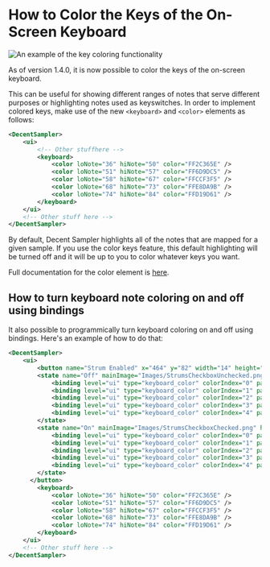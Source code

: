 How to Color the Keys of the On-Screen Keyboard
===============================================

![An example of the key coloring functionality](https://www.decentsamples.com/wp-content/uploads/2022/01/Screen-Shot-2022-01-25-at-7.54.41-AM.png)

As of version 1.4.0, it is now possible to color the keys of the on-screen keyboard.

This can be useful for showing different ranges of notes that serve different purposes or highlighting notes used as keyswitches. In order to implement colored keys, make use of the new `<keyboard>` and `<color>` elements as follows:

```xml
<DecentSampler>
    <ui>
        <!-- Other stuffhere -->
        <keyboard>
            <color loNote="36" hiNote="50" color="FF2C365E" />
            <color loNote="51" hiNote="57" color="FF6D9DC5" />
            <color loNote="58" hiNote="67" color="FFCCF3F5" />
            <color loNote="68" hiNote="73" color="FFE8DA9B" />
            <color loNote="74" hiNote="84" color="FFD19D61" />
        </keyboard>
    </ui>
    <!-- Other stuff here -->
</DecentSampler>
```

By default, Decent Sampler highlights all of the notes that are mapped for a given sample. If you use the color keys feature, this default highlighting will be turned off and it will be up to you to color whatever keys you want.

Full documentation for the color element is [here](#the-ui-element).

## How to turn keyboard note coloring on and off using bindings

It also possible to programmically turn keyboard coloring on and off using bindings. Here's an example of how to do that:

```xml
<DecentSampler>
    <ui>
        <button name="Strum Enabled" x="464" y="82" width="14" height="14" style="image" value="1" visible="false">
        <state name="Off" mainImage="Images/StrumsCheckboxUnchecked.png" hoverImage="Images/StrumsCheckboxUnchecked.png" clickImage="Images/StrumsCheckboxUnchecked.png">
            <binding level="ui" type="keyboard_color" colorIndex="0" parameter="ENABLED" translation="fixed_value" translationValue="false"/>
            <binding level="ui" type="keyboard_color" colorIndex="1" parameter="ENABLED" translation="fixed_value" translationValue="false"/>
            <binding level="ui" type="keyboard_color" colorIndex="2" parameter="ENABLED" translation="fixed_value" translationValue="false"/>
            <binding level="ui" type="keyboard_color" colorIndex="3" parameter="ENABLED" translation="fixed_value" translationValue="false"/>
            <binding level="ui" type="keyboard_color" colorIndex="4" parameter="ENABLED" translation="fixed_value" translationValue="false"/>
        </state>
        <state name="On" mainImage="Images/StrumsCheckboxChecked.png" hoverImage="Images/StrumsCheckboxChecked.png" clickImage="Images/StrumsCheckboxChecked.png">
            <binding level="ui" type="keyboard_color" colorIndex="0" parameter="ENABLED" translation="fixed_value" translationValue="true"/>
            <binding level="ui" type="keyboard_color" colorIndex="1" parameter="ENABLED" translation="fixed_value" translationValue="true"/>
            <binding level="ui" type="keyboard_color" colorIndex="2" parameter="ENABLED" translation="fixed_value" translationValue="true"/>
            <binding level="ui" type="keyboard_color" colorIndex="3" parameter="ENABLED" translation="fixed_value" translationValue="true"/>
            <binding level="ui" type="keyboard_color" colorIndex="4" parameter="ENABLED" translation="fixed_value" translationValue="true"/>
        </state>
      </button>
        <keyboard>
            <color loNote="36" hiNote="50" color="FF2C365E" />
            <color loNote="51" hiNote="57" color="FF6D9DC5" />
            <color loNote="58" hiNote="67" color="FFCCF3F5" />
            <color loNote="68" hiNote="73" color="FFE8DA9B" />
            <color loNote="74" hiNote="84" color="FFD19D61" />
        </keyboard>
    </ui>
    <!-- Other stuff here -->
</DecentSampler>

```

